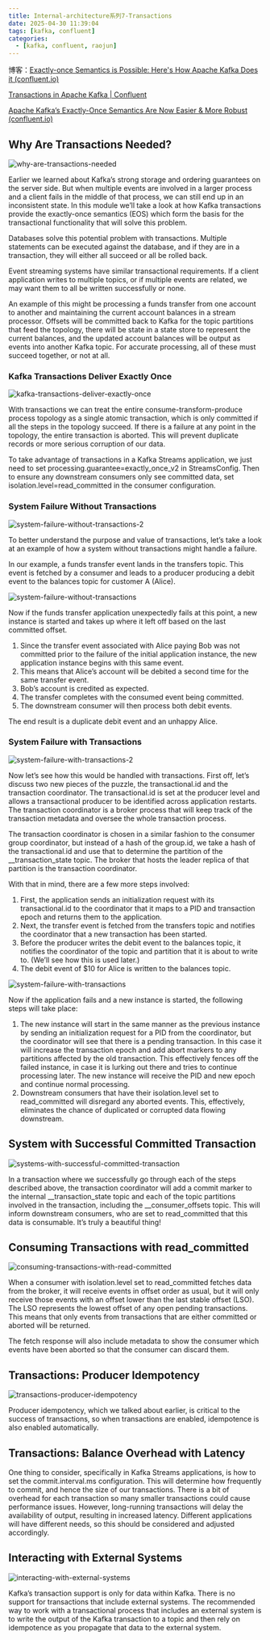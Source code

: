 ```yaml
---
title: Internal-architecture系列7-Transactions
date: 2025-04-30 11:39:04
tags: [kafka, confluent]
categories:
  - [kafka, confluent, raojun]
---
```

博客：[Exactly-once Semantics is Possible: Here's How Apache Kafka Does it (confluent.io)](https://www.confluent.io/blog/exactly-once-semantics-are-possible-heres-how-apache-kafka-does-it/)

[Transactions in Apache Kafka | Confluent](https://www.confluent.io/blog/transactions-apache-kafka/)

[Apache Kafka’s Exactly-Once Semantics Are Now Easier & More Robust (confluent.io)](https://www.confluent.io/blog/simplified-robust-exactly-one-semantics-in-kafka-2-5/)

<!-- more -->

## Why Are Transactions Needed?

![why-are-transactions-needed](https://images.ctfassets.net/gt6dp23g0g38/4nYZRV5nEqnssqmwd5LGgE/d362a039f27f3a7d6b0fce9213539b4e/Kafka_Internals_095.png)

Earlier we learned about Kafka’s strong storage and ordering guarantees on the server side. But when multiple events are involved in a larger process and a client fails in the middle of that process, we can still end up in an inconsistent state. In this module we’ll take a look at how Kafka transactions provide the exactly-once semantics (EOS) which form the basis for the transactional functionality that will solve this problem.

Databases solve this potential problem with transactions. Multiple statements can be executed against the database, and if they are in a transaction, they will either all succeed or all be rolled back.

Event streaming systems have similar transactional requirements. If a client application writes to multiple topics, or if multiple events are related, we may want them to all be written successfully or none.

An example of this might be processing a funds transfer from one account to another and maintaining the current account balances in a stream processor. Offsets will be committed back to Kafka for the topic partitions that feed the topology, there will be state in a state store to represent the current balances, and the updated account balances will be output as events into another Kafka topic. For accurate processing, all of these must succeed together, or not at all.

### Kafka Transactions Deliver Exactly Once

![kafka-transactions-deliver-exactly-once](https://images.ctfassets.net/gt6dp23g0g38/6gL97oeb0MoJHU5u9fzAbl/76d02f814f96b0aebe1ea0038d81705b/Kafka_Internals_096.png)

With transactions we can treat the entire consume-transform-produce process topology as a single atomic transaction, which is only committed if all the steps in the topology succeed. If there is a failure at any point in the topology, the entire transaction is aborted. This will prevent duplicate records or more serious corruption of our data.

To take advantage of transactions in a Kafka Streams application, we just need to set processing.guarantee=exactly_once_v2 in StreamsConfig. Then to ensure any downstream consumers only see committed data, set isolation.level=read_committed in the consumer configuration.

### System Failure Without Transactions

![system-failure-without-transactions-2](https://images.ctfassets.net/gt6dp23g0g38/5mLWbLvoxaDANLr0w6272y/82475a59c3c4ef1e91e2f45c5261f605/Kafka_Internals_097.png)

To better understand the purpose and value of transactions, let’s take a look at an example of how a system without transactions might handle a failure.

In our example, a funds transfer event lands in the transfers topic. This event is fetched by a consumer and leads to a producer producing a debit event to the balances topic for customer A (Alice).

![system-failure-without-transactions](https://images.ctfassets.net/gt6dp23g0g38/2tlTye4IEkquz2GYoLNDww/89037967d4218e1668fda16f20cd35c3/Kafka_Internals_098.png)

Now if the funds transfer application unexpectedly fails at this point, a new instance is started and takes up where it left off based on the last committed offset.

1. Since the transfer event associated with Alice paying Bob was not committed prior to the failure of the initial application instance, the new application instance begins with this same event.
2. This means that Alice’s account will be debited a second time for the same transfer event.
3. Bob’s account is credited as expected.
4. The transfer completes with the consumed event being committed.
5. The downstream consumer will then process both debit events.

The end result is a duplicate debit event and an unhappy Alice.

### System Failure with Transactions

![system-failure-with-transactions-2](https://images.ctfassets.net/gt6dp23g0g38/4WhwrUzh47AWxCwGxsRAzA/ac0e73b4e1e3e8d9f07ddea184424aab/Kafka_Internals_099.png)

Now let’s see how this would be handled with transactions. First off, let’s discuss two new pieces of the puzzle, the transactional.id and the transaction coordinator. The transactional.id is set at the producer level and allows a transactional producer to be identified across application restarts. The transaction coordinator is a broker process that will keep track of the transaction metadata and oversee the whole transaction process.

The transaction coordinator is chosen in a similar fashion to the consumer group coordinator, but instead of a hash of the group.id, we take a hash of the transactional.id and use that to determine the partition of the __transaction_state topic. The broker that hosts the leader replica of that partition is the transaction coordinator.

With that in mind, there are a few more steps involved:

1. First, the application sends an initialization request with its transactional.id to the coordinator that it maps to a PID and transaction epoch and returns them to the application.
2. Next, the transfer event is fetched from the transfers topic and notifies the coordinator that a new transaction has been started.
3. Before the producer writes the debit event to the balances topic, it notifies the coordinator of the topic and partition that it is about to write to. (We’ll see how this is used later.)
4. The debit event of $10 for Alice is written to the balances topic.

![system-failure-with-transactions](https://images.ctfassets.net/gt6dp23g0g38/KQnYlgJj74bwk5os1j4Kx/917306ecd78314ffd1a6c84f7a8deb5d/Kafka_Internals_100.png)

Now if the application fails and a new instance is started, the following steps will take place:

1. The new instance will start in the same manner as the previous instance by sending an initialization request for a PID from the coordinator, but the coordinator will see that there is a pending transaction. In this case it will increase the transaction epoch and add abort markers to any partitions affected by the old transaction. This effectively fences off the failed instance, in case it is lurking out there and tries to continue processing later. The new instance will receive the PID and new epoch and continue normal processing.
2. Downstream consumers that have their isolation.level set to read_committed will disregard any aborted events. This, effectively, eliminates the chance of duplicated or corrupted data flowing downstream.

## System with Successful Committed Transaction

![systems-with-successful-committed-transaction](https://images.ctfassets.net/gt6dp23g0g38/6gd8r93IER1SX4TlhGtryh/5a77d922292e57060ce7d5557d5b300b/Kafka_Internals_101.png)

In a transaction where we successfully go through each of the steps described above, the transaction coordinator will add a commit marker to the internal __transaction_state topic and each of the topic partitions involved in the transaction, including the __consumer_offsets topic. This will inform downstream consumers, who are set to read_committed that this data is consumable. It’s truly a beautiful thing!

## Consuming Transactions with read_committed

![consuming-transactions-with-read-committed](https://images.ctfassets.net/gt6dp23g0g38/3oGsworc81rJJVhhm4GmW2/5e18a109b7078ed2ac97251ecc919e34/Kafka_Internals_102.png)

When a consumer with isolation.level set to read_committed fetches data from the broker, it will receive events in offset order as usual, but it will only receive those events with an offset lower than the last stable offset (LSO). The LSO represents the lowest offset of any open pending transactions. This means that only events from transactions that are either committed or aborted will be returned.

The fetch response will also include metadata to show the consumer which events have been aborted so that the consumer can discard them.

## Transactions: Producer Idempotency

![transactions-producer-idempotency](https://images.ctfassets.net/gt6dp23g0g38/7gRNhrXsoRvWDDQrFjrOMB/95590fa9395f4e580ae7d1021aec1bc9/Kafka_Internals_103.png)

Producer idempotency, which we talked about earlier, is critical to the success of transactions, so when transactions are enabled, idempotence is also enabled automatically.

## Transactions: Balance Overhead with Latency

One thing to consider, specifically in Kafka Streams applications, is how to set the commit.interval.ms configuration. This will determine how frequently to commit, and hence the size of our transactions. There is a bit of overhead for each transaction so many smaller transactions could cause performance issues. However, long-running transactions will delay the availability of output, resulting in increased latency. Different applications will have different needs, so this should be considered and adjusted accordingly.

## Interacting with External Systems

![interacting-with-external-systems](https://images.ctfassets.net/gt6dp23g0g38/3nVcjDYvt0tYd1c0rTgeUw/aa745735be1b9dcb4f0d761af903ba13/Kafka_Internals_105.png)

Kafka’s transaction support is only for data within Kafka. There is no support for transactions that include external systems. The recommended way to work with a transactional process that includes an external system is to write the output of the Kafka transaction to a topic and then rely on idempotence as you propagate that data to the external system.
